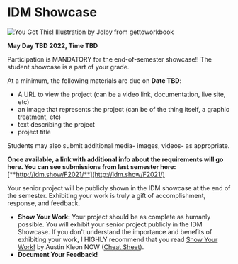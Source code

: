 # IDM Showcase

![You Got This! Illustration by Jolby from gettoworkbook](<../.gitbook/assets/GETTOWORKBOOK\_ you got this.jpg>)

&#x20;**May Day TBD 2022, Time TBD**

Participation is MANDATORY for the end-of-semester showcase!! The student showcase is a part of your grade.

At a minimum, the following materials are due on **Date TBD**:

* A URL to view the project (can be a video link, documentation, live site, etc)&#x20;
* an image that represents the project (can be of the thing itself, a graphic treatment, etc)&#x20;
* text describing the project&#x20;
* project title

Students may also submit additional media- images, videos- as appropriate.

**Once available, a link with additional info about the requirements will go here. You can see submissions from last semester here:** [**http://idm.show/F2021/**](http://idm.show/F2021/)

Your senior project will be publicly shown in the IDM showcase at the end of the semester. Exhibiting your work is truly a gift of accomplishment, response, and feedback.

* **Show Your Work:** Your project should be as complete as humanly possible. You will exhibit your senior project publicly in the IDM Showcase. If you don't understand the importance and benefits of exhibiting your work, I HIGHLY recommend that you read [Show Your Work!](http://www.amazon.com/Show-Your-Work-Creativity-Discovered-ebook/dp/B00GU2RGGI/ref=sr\_1\_1?ie=UTF8\&qid=1420589663\&sr=8-1\&keywords=show+the+work+austin+kleon) by Austin Kleon NOW ([Cheat Sheet](https://i.gr-assets.com/images/S/compressed.photo.goodreads.com/hostedimages/1384352860i/6856374.\_SY540\_.jpg)).
* **Document Your Feedback!**
